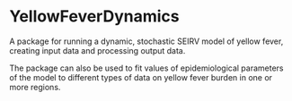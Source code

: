 # YellowFeverDynamics
 A package for running a dynamic, stochastic SEIRV model of yellow fever, creating input data and processing output data.

The package can also be used to fit values of epidemiological parameters of the model to different types of data on yellow fever burden in one or more regions.